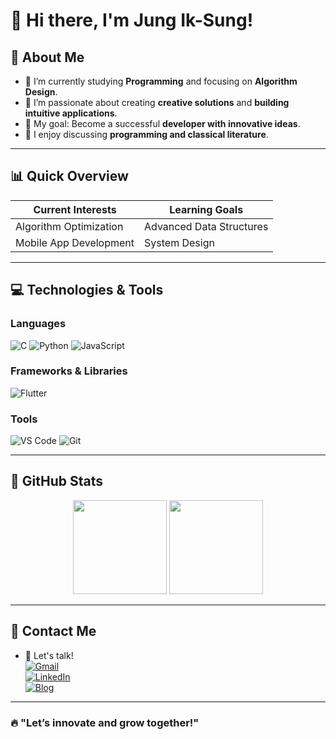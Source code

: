 # 👋 Hi there, I'm Jung Ik-Sung!  

## 🚀 About Me  
- 🌱 I’m currently studying **Programming** and focusing on **Algorithm Design**.  
- 🔭 I’m passionate about creating **creative solutions** and **building intuitive applications**.  
- 🎯 My goal: Become a successful **developer with innovative ideas**.  
- 📖 I enjoy discussing **programming and classical literature**.  

---

## 📊 Quick Overview  

| **Current Interests**  | **Learning Goals**       |
|-------------------------|--------------------------|
| Algorithm Optimization  | Advanced Data Structures |
| Mobile App Development  | System Design            |

---

## 💻 Technologies & Tools  

### **Languages**  
![C](https://img.shields.io/badge/-C-blue?style=flat-square&logo=c&logoColor=white)
![Python](https://img.shields.io/badge/-Python-3776AB?style=flat-square&logo=python&logoColor=white)
![JavaScript](https://img.shields.io/badge/-JavaScript-F7DF1E?style=flat-square&logo=javascript&logoColor=black)

### **Frameworks & Libraries**  
![Flutter](https://img.shields.io/badge/-Flutter-02569B?style=flat-square&logo=flutter&logoColor=white)

### **Tools**  
![VS Code](https://img.shields.io/badge/-VS%20Code-007ACC?style=flat-square&logo=visual-studio-code&logoColor=white)
![Git](https://img.shields.io/badge/-Git-F05032?style=flat-square&logo=git&logoColor=white)

---

## 🌟 GitHub Stats  

<div align="center">
  <img src="https://github-readme-stats.vercel.app/api?username=YOUR_GITHUB_USERNAME&show_icons=true&hide_title=true&theme=radical" height="150px"/>
  <img src="https://github-readme-stats.vercel.app/api/top-langs/?username=YOUR_GITHUB_USERNAME&layout=compact&theme=radical" height="150px"/>
</div>

---

## 🌈 Contact Me  
- 💬 Let's talk!  
  [![Gmail](https://img.shields.io/badge/-Gmail-D14836?style=flat-square&logo=gmail&logoColor=white)](mailto:your_email@gmail.com)  
  [![LinkedIn](https://img.shields.io/badge/-LinkedIn-0A66C2?style=flat-square&logo=linkedin&logoColor=white)](https://linkedin.com/in/your-linkedin)  
  [![Blog](https://img.shields.io/badge/-Blog-FF5722?style=flat-square&logo=blogger&logoColor=white)](https://your-blog-link.com)  

---

### 🔥 "Let’s innovate and grow together!"




<!--
**iksang0110/iksang0110** is a ✨ _special_ ✨ repository because its `README.md` (this file) appears on your GitHub profile.

Here are some ideas to get you started:

- 🔭 I’m currently working on ...
- 🌱 I’m currently learning ...
- 👯 I’m looking to collaborate on ...
- 🤔 I’m looking for help with ...
- 💬 Ask me about ...
- 📫 How to reach me: ...
- 😄 Pronouns: ...
- ⚡ Fun fact: ...
-->
